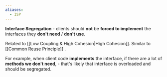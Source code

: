 ```yaml
---
aliases:
  - ISP
---
```

**Interface Segregation** - clients should **not** be **forced to implement** the interfaces they **don't need** / **don't use**. 

Related to [[Low Coupling & High Cohesion|High Cohesion]]. Similar to [[Common Reuse Principle]] .

For example, when client code **implements** the interface, if there are a lot of **methods we don't need**, - that's likely that interface is overloaded and should be segregated.
